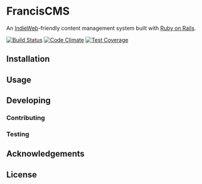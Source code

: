 # FrancisCMS

An [IndieWeb](http://indiewebcamp.com/)-friendly content management system built with [Ruby on Rails](http://rubyonrails.org).

[![Build Status](https://travis-ci.org/jgarber623/FrancisCMS.svg?branch=master)](https://travis-ci.org/jgarber623/FrancisCMS)
[![Code Climate](https://codeclimate.com/github/jgarber623/FrancisCMS/badges/gpa.svg)](https://codeclimate.com/github/jgarber623/FrancisCMS)
[![Test Coverage](https://codeclimate.com/github/jgarber623/FrancisCMS/badges/coverage.svg)](https://codeclimate.com/github/jgarber623/FrancisCMS/coverage)


## Installation


## Usage


## Developing


### Contributing


### Testing


## Acknowledgements


## License